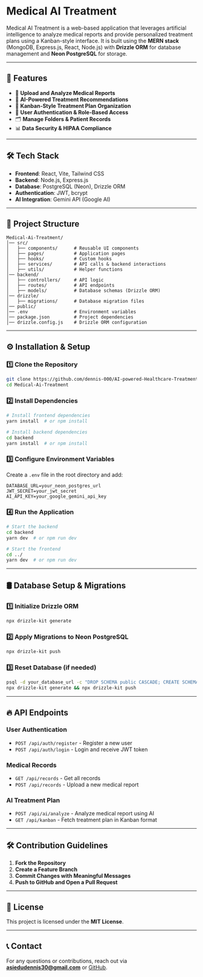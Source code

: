 # Medical AI Treatment

Medical AI Treatment is a web-based application that leverages artificial intelligence to analyze medical reports and provide personalized treatment plans using a Kanban-style interface. It is built using the **MERN stack** (MongoDB, Express.js, React, Node.js) with **Drizzle ORM** for database management and **Neon PostgreSQL** for storage.

---

## 🚀 Features

- 📑 **Upload and Analyze Medical Reports**
- 🏥 **AI-Powered Treatment Recommendations**
- 🎯 **Kanban-Style Treatment Plan Organization**
- 🔐 **User Authentication & Role-Based Access**
- 🗂 **Manage Folders & Patient Records**
- 📊 **Data Security & HIPAA Compliance**

---

## 🛠 Tech Stack

- **Frontend**: React, Vite, Tailwind CSS
- **Backend**: Node.js, Express.js
- **Database**: PostgreSQL (Neon), Drizzle ORM
- **Authentication**: JWT, bcrypt
- **AI Integration**: Gemini API (Google AI)

---

## 📂 Project Structure

```
Medical-Ai-Treatment/
│── src/
│   ├── components/      # Reusable UI components
│   ├── pages/           # Application pages
│   ├── hooks/           # Custom hooks
│   ├── services/        # API calls & backend interactions
│   ├── utils/           # Helper functions
│── backend/
│   ├── controllers/     # API logic
│   ├── routes/          # API endpoints
│   ├── models/          # Database schemas (Drizzle ORM)
│── drizzle/
│   ├── migrations/      # Database migration files
│── public/
│── .env                 # Environment variables
│── package.json         # Project dependencies
│── drizzle.config.js    # Drizzle ORM configuration
```

---

## ⚙️ Installation & Setup

### **1️⃣ Clone the Repository**
```sh
git clone https://github.com/dennis-000/AI-powered-Healthcare-Treatment-.git
cd Medical-Ai-Treatment
```

### **2️⃣ Install Dependencies**
```sh
# Install frontend dependencies
yarn install  # or npm install

# Install backend dependencies
cd backend
yarn install  # or npm install
```

### **3️⃣ Configure Environment Variables**
Create a `.env` file in the root directory and add:
```env
DATABASE_URL=your_neon_postgres_url
JWT_SECRET=your_jwt_secret
AI_API_KEY=your_google_gemini_api_key
```

### **4️⃣ Run the Application**
```sh
# Start the backend
cd backend
yarn dev  # or npm run dev

# Start the frontend
cd ../
yarn dev  # or npm run dev
```

---

## 🛢 Database Setup & Migrations

### **1️⃣ Initialize Drizzle ORM**
```sh
npx drizzle-kit generate
```

### **2️⃣ Apply Migrations to Neon PostgreSQL**
```sh
npx drizzle-kit push
```

### **3️⃣ Reset Database (if needed)**
```sh
psql -d your_database_url -c "DROP SCHEMA public CASCADE; CREATE SCHEMA public;"
npx drizzle-kit generate && npx drizzle-kit push
```

---

## 🔥 API Endpoints

### **User Authentication**
- `POST /api/auth/register` - Register a new user
- `POST /api/auth/login` - Login and receive JWT token

### **Medical Records**
- `GET /api/records` - Get all records
- `POST /api/records` - Upload a new medical report

### **AI Treatment Plan**
- `POST /api/ai/analyze` - Analyze medical report using AI
- `GET /api/kanban` - Fetch treatment plan in Kanban format

---

## 🛠 Contribution Guidelines

1. **Fork the Repository**
2. **Create a Feature Branch**
3. **Commit Changes with Meaningful Messages**
4. **Push to GitHub and Open a Pull Request**

---

## 📜 License

This project is licensed under the **MIT License**.

---

## 📞 Contact

For any questions or contributions, reach out via **asiedudennis30@gmail.com** or [GitHub](https://github.com/dennis-000).

